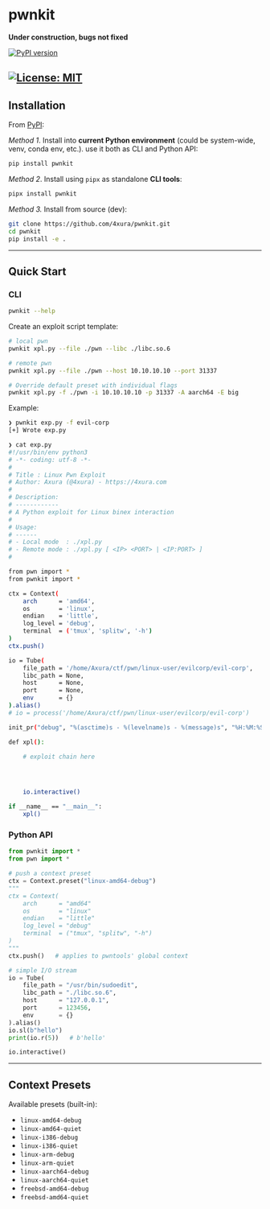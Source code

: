# pwnkit

**Under construction, bugs not fixed**

[![PyPI version](https://img.shields.io/pypi/v/pwnkit.svg)](https://pypi.org/project/pwnkit/)

[![License: MIT](https://img.shields.io/badge/License-MIT-yellow.svg)](LICENSE)
---

## Installation

From [PyPI](https://pypi.org/project/pwnkit/):

*Method 1*. Install into **current Python environment** (could be system-wide, venv, conda env, etc.). use it both as CLI and Python API:

```bash
pip install pwnkit
```

*Method 2*. Install using `pipx` as standalone **CLI tools**:

```bash
pipx install pwnkit
```

*Method 3.* Install from source (dev):

```bash
git clone https://github.com/4xura/pwnkit.git
cd pwnkit
pip install -e .
```

---

## Quick Start

### CLI

```bash
pwnkit --help
```
Create an exploit script template:
```bash
# local pwn
pwnkit xpl.py --file ./pwn --libc ./libc.so.6 

# remote pwn
pwnkit xpl.py --file ./pwn --host 10.10.10.10 --port 31337

# Override default preset with individual flags
pwnkit xpl.py -f ./pwn -i 10.10.10.10 -p 31337 -A aarch64 -E big
```
Example:
```bash
❯ pwnkit exp.py -f evil-corp
[+] Wrote exp.py

❯ cat exp.py
#!/usr/bin/env python3
# -*- coding: utf-8 -*-
#
# Title : Linux Pwn Exploit
# Author: Axura (@4xura) - https://4xura.com
#
# Description:
# ------------
# A Python exploit for Linux binex interaction
#
# Usage:
# ------
# - Local mode  : ./xpl.py
# - Remote mode : ./xpl.py [ <IP> <PORT> | <IP:PORT> ]
#

from pwn import *
from pwnkit import *

ctx = Context(
    arch      = 'amd64',
    os        = 'linux',
    endian    = 'little',
    log_level = 'debug',
    terminal  = ('tmux', 'splitw', '-h')
)
ctx.push()

io = Tube(
    file_path = '/home/Axura/ctf/pwn/linux-user/evilcorp/evil-corp',
    libc_path = None,
    host      = None,
    port      = None,
    env       = {}
).alias()
# io = process('/home/Axura/ctf/pwn/linux-user/evilcorp/evil-corp')

init_pr("debug", "%(asctime)s - %(levelname)s - %(message)s", "%H:%M:%S")

def xpl():

    # exploit chain here




    io.interactive()

if __name__ == "__main__":
    xpl()
```

### Python API

```python
from pwnkit import *
from pwn import *

# push a context preset
ctx = Context.preset("linux-amd64-debug")
"""
ctx = Context(
    arch	  = "amd64"
    os		  = "linux"
    endian	  = "little"
    log_level = "debug"
    terminal  = ("tmux", "splitw", "-h")
)
"""
ctx.push()   # applies to pwntools' global context

# simple I/O stream
io = Tube(
    file_path = "/usr/bin/sudoedit",
    libc_path = "./libc.so.6",
    host      = "127.0.0.1",
    port	  = 123456,
    env		  = {}
).alias()
io.sl(b"hello")
print(io.r(5))   # b'hello'

io.interactive() 
```

---

## Context Presets

Available presets (built-in):

* `linux-amd64-debug`
* `linux-amd64-quiet`
* `linux-i386-debug`
* `linux-i386-quiet`
* `linux-arm-debug`
* `linux-arm-quiet`
* `linux-aarch64-debug`
* `linux-aarch64-quiet`
* `freebsd-amd64-debug`
* `freebsd-amd64-quiet`



